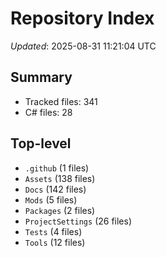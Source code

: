 # Repository Index

_Updated_: 2025-08-31 11:21:04 UTC

## Summary
- Tracked files: 341
- C# files: 28

## Top-level
- `.github` (1 files)
- `Assets` (138 files)
- `Docs` (142 files)
- `Mods` (5 files)
- `Packages` (2 files)
- `ProjectSettings` (26 files)
- `Tests` (4 files)
- `Tools` (12 files)
